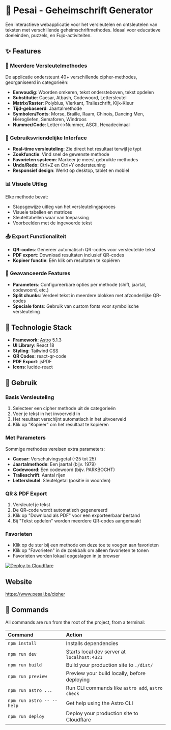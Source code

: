 # 🔐 Pesai - Geheimschrift Generator

Een interactieve webapplicatie voor het versleutelen en ontsleutelen van teksten met verschillende geheimschriftmethodes. Ideaal voor educatieve doeleinden, puzzels, en Fujo-activiteiten.

## ✨ Features

### 🎯 Meerdere Versleutelmethodes

De applicatie ondersteunt 40+ verschillende cipher-methodes, georganiseerd in categorieën:

- **Eenvoudig**: Woorden omkeren, tekst ondersteboven, tekst opdelen
- **Substitutie**: Caesar, Atbash, Codewoord, Lettersleutel
- **Matrix/Raster**: Polybius, Vierkant, Tralieschrift, Kijk-Kleur
- **Tijd-gebaseerd**: Jaartalmethode
- **Symbolen/Fonts**: Morse, Braille, Raam, Chinois, Dancing Men, Hiërogliefen, Semaforen, Windroos
- **Nummer/Code**: Letter↔Nummer, ASCII, Hexadecimaal

### 🎨 Gebruiksvriendelijke Interface

- **Real-time versleuteling**: Zie direct het resultaat terwijl je typt
- **Zoekfunctie**: Vind snel de gewenste methode
- **Favorieten systeem**: Markeer je meest gebruikte methodes
- **Undo/Redo**: Ctrl+Z en Ctrl+Y ondersteuning
- **Responsief design**: Werkt op desktop, tablet en mobiel

### 📊 Visuele Uitleg

Elke methode bevat:
- Stapsgewijze uitleg van het versleutelingsproces
- Visuele tabellen en matrices
- Sleuteltabellen waar van toepassing
- Voorbeelden met de ingevoerde tekst

### 📤 Export Functionaliteit

- **QR-codes**: Genereer automatisch QR-codes voor versleutelde tekst
- **PDF export**: Download resultaten inclusief QR-codes
- **Kopieer functie**: Eén klik om resultaten te kopiëren

### 🔧 Geavanceerde Features

- **Parameters**: Configureerbare opties per methode (shift, jaartal, codewoord, etc.)
- **Split chunks**: Verdeel tekst in meerdere blokken met afzonderlijke QR-codes
- **Speciale fonts**: Gebruik van custom fonts voor symbolische versleuteling

## 🎨 Technologie Stack

- **Framework**: [Astro](https://astro.build/) 5.1.3
- **UI Library**: React 18
- **Styling**: Tailwind CSS
- **QR Codes**: react-qr-code
- **PDF Export**: jsPDF
- **Icons**: lucide-react

## 📝 Gebruik

### Basis Versleuteling

1. Selecteer een cipher methode uit de categorieën
2. Voer je tekst in het invoerveld in
3. Het resultaat verschijnt automatisch in het uitvoerveld
4. Klik op "Kopieer" om het resultaat te kopiëren

### Met Parameters

Sommige methodes vereisen extra parameters:

- **Caesar**: Verschuivingsgetal (-25 tot 25)
- **Jaartalmethode**: Een jaartal (bijv. 1979)
- **Codewoord**: Een codewoord (bijv. PARKBOCHT)
- **Tralieschrift**: Aantal rijen
- **Lettersleutel**: Sleutelgetal (positie in woorden)

### QR & PDF Export

1. Versleutel je tekst
2. De QR-code wordt automatisch gegenereerd
3. Klik op "Download als PDF" voor een exporteerbaar bestand
4. Bij "Tekst opdelen" worden meerdere QR-codes aangemaakt

### Favorieten

- Klik op de ster bij een methode om deze toe te voegen aan favorieten
- Klik op "Favorieten" in de zoekbalk om alleen favorieten te tonen
- Favorieten worden lokaal opgeslagen in je browser


[![Deploy to Cloudflare](https://deploy.workers.cloudflare.com/button)](https://deploy.workers.cloudflare.com/?url=https://github.com/cloudflare/templates/tree/main/astro-blog-starter-template)

<!-- dash-content-start -->
## Website
https://www.pesai.be/cipher

## 🧞 Commands

All commands are run from the root of the project, from a terminal:

| Command                   | Action                                           |
| :------------------------ | :----------------------------------------------- |
| `npm install`             | Installs dependencies                            |
| `npm run dev`             | Starts local dev server at `localhost:4321`      |
| `npm run build`           | Build your production site to `./dist/`          |
| `npm run preview`         | Preview your build locally, before deploying     |
| `npm run astro ...`       | Run CLI commands like `astro add`, `astro check` |
| `npm run astro -- --help` | Get help using the Astro CLI                     |
| `npm run deploy`          | Deploy your production site to Cloudflare        |


